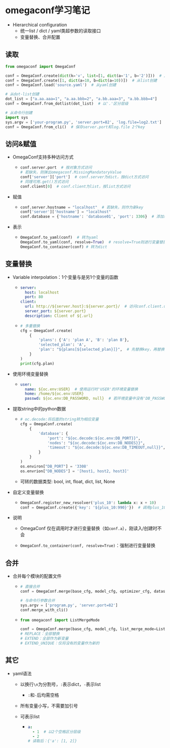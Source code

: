 # omegaconf学习笔记

- Hierarchical configuration
  - 统一list / dict / yaml类超参数的读取接口
  - 变量替换、合并配置

## 读取

```python
from omegaconf import OmegaConf

conf = OmegaConf.create(dict(k='v', list=[1, dict(a='1', b='2')]))  # 从Dict读取
conf = OmegaConf.create([1, dict(a=10, b=dict(a=10))])  # 从list创建
conf = OmegaConf.load('source.yaml')  # 从yaml创建

# 从dot-list创建
dot_list = ["a.aa.aaa=1", "a.aa.bbb=2", "a.bb.aaa=3", "a.bb.bbb=4"]
conf = OmegaConf.from_dotlist(dot_list)  # 以'.'区分层级

# 从命令行创建
import sys
sys.argv = ['your-program.py', 'server.port=82', 'log.file=log2.txt']
conf = OmegaConf.from_cli()  # 保存server.port和log.file 2个key
```

## 访问&赋值

- OmegaConf支持多种访问方式
  
  - ```python
    conf.server.port  # 按对象方式访问
    # 若缺失，则弹出omegaconf.MissingMandatoryValue
    conf['server']['port']  # conf.server为dict，按dict方式访问
    # 同理可用.get()方式访问
    conf.client[0]  # conf.client为list，按list方式访问
    ```

- 赋值
  
  - ```python
    conf.server.hostname = "localhost"  # 若缺失，则作为新key
    conf['server']['hostname'] = "localhost"
    conf.database = {'hostname': 'database01', 'port': 3306}  # 添加新dict
    ```

- 表示
  
  - ```python
    OmegaConf.to_yaml(conf)  # 转为yaml
    OmegaConf.to_yaml(conf, resolve=True)  # resolve=True则进行变量替换
    OmegaConf.to_container(conf) # 转为dict
    ```

## 变量替换

- Variable interpolation：1个变量与是另1个变量的函数
  
  - ```yaml
    server:
      host: localhost
      port: 80
    client:
      url: http://${server.host}:${server.port}/  # 访问conf.client.url时，会将${server.host}替换为相应变量
      server_port: ${server.port}
      description: Client of ${.url}
    ```
  
  - ```python
    # 多重替换
    cfg = OmegaConf.create(
        {
            'plans': {'A': 'plan A', 'B': 'plan B'},
            'selected_plan': 'A',
            'plan': "${plans[${selected_plan}]}",  # 先替换key，再替换dict[key]
        }
    )
    print(cfg.plan)
    ```

- 使用环境变量替换
  
  - ```yaml
    user:
      name: ${oc.env:USER}  # 使用运行时'USER'的环境变量替换
      home: /home/${oc.env:USER}
      passwd: ${oc.env:DB_PASSWORD, null}  # 若环境变量中没有'DB_PASSWORD'，则赋值为None
    ```

- 提取string中的python数据
  
  - ```python
    # oc.decode:将后面的string转为相应变量
    cfg = OmegaConf.create(
        {
            'database': {
                'port': "${oc.decode:${oc.env:DB_PORT}}",
                'nodes': "${oc.decode:${oc.env:DB_NODES}}",
                'timeout': "${oc.decode:${oc.env:DB_TIMEOUT,null}}",
            }
        }
    )
    os.environ["DB_PORT"] = '3308'
    os.envrion["DB_NODES"] = '[host1, host2, host3]'
    ```
  
  - 可转的数据类型: bool, int, float, dict, list, None

- 自定义变量替换
  
  - ```python
    OmegaConf.register_new_resolver('plus_10': lambda x: x + 10)
    conf = OmegaConf.create({'key': '${plus_10:990}'})  # 调用plus_10函数，处理990 
    ```

- 说明
  
  - OmegaConf 仅在调用时才进行变量替换（如`conf.a`），刚读入/创建时不会
  
  - `OmegaConf.to_container(conf, resolve=True)`：强制进行变量替换

## 合并

- 合并每个模块的配置文件
  
  - ```python
    # 直接合并
    conf = OmegaConf.merge(base_cfg, model_cfg, optimizer_cfg, dataset_cfg)
    
    # 与命令行参数合并
    sys.argv = ['program.py', 'server.port=82']
    conf.merge_with_cli()
    ```
  
  - ```python
    from omegaconf import ListMergeMode
    
    conf = OmegaConf.merge(base_cfg, model_cfg, list_merge_mode=ListMergeMode.EXTEND_UNIQUE)
    # REPLACE：全部替换
    # EXTEND：全部作为新变量
    # EXTEND_UNIQUE：仅将没有的变量作为新的
    ```

## 其它

- yaml语法
  
  - 以换行`\n`为分割号，`:`表示dict，`-`表示list
    
    - `:`和`-`后均需空格
  
  - 所有变量小写，不需要加引号
  
  - 可表示list
    
    - ```yaml
      a:
        - 1  # 以2个空格区分层级
        - 2
      # 读取后：{'a': [1, 2]}
      ```
